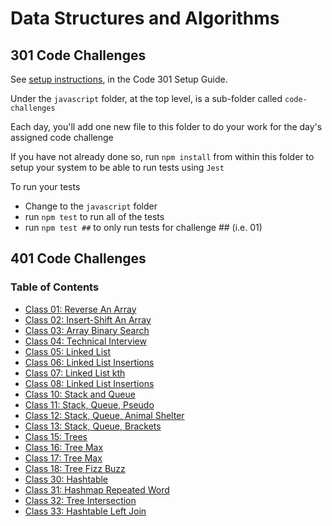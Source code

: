 # Data Structures and Algorithms

## 301 Code Challenges

See [setup instructions](https://codefellows.github.io/setup-guide/code-301/2-code-challenges), in the Code 301 Setup Guide.

Under the `javascript` folder, at the top level, is a sub-folder called `code-challenges`

Each day, you'll add one new file to this folder to do your work for the day's assigned code challenge

If you have not already done so, run `npm install` from within this folder to setup your system to be able to run tests using `Jest`

To run your tests

- Change to the `javascript` folder
- run `npm test` to run all of the tests
- run `npm test ##` to only run tests for challenge ## (i.e. 01)

## 401 Code Challenges

### Table of Contents

- [Class 01: Reverse An Array](./python/docs/array_reverse/README.md)
- [Class 02: Insert-Shift An Array](./python/docs/array_insert_shift/README.md)
- [Class 03: Array Binary Search](./python/docs/array_binary_search/README.md)
- [Class 04: Technical Interview](./python/docs/tech_interview/README.md)
- [Class 05: Linked List](./python/docs/linked_list/README.md)
- [Class 06: Linked List Insertions](./python/docs/linked_list_insertions/README.md)
- [Class 07: Linked List kth](./python/docs/linked_list_kth/README.md)
- [Class 08: Linked List Insertions](./python/docs/linked_list_zip/README.md)
- [Class 10: Stack and Queue](./python/docs/stack_and_queue/README.md)
- [Class 11: Stack, Queue, Pseudo](./python/docs/stack_queue_pseudo/README.md)
- [Class 12: Stack, Queue, Animal Shelter](./python/docs/stack_queue_animal_shelter/README.md)
- [Class 13: Stack, Queue, Brackets](./python/docs/stack_queue_brackets/README.md)
- [Class 15: Trees](./python/docs/trees/README.md)
- [Class 16: Tree Max](./python/docs/trees/README.md)
- [Class 17: Tree Max](./python/docs/tree_breadth_first/README.md)
- [Class 18: Tree Fizz Buzz](./python/docs/tree_fizz_buzz/README.md)
- [Class 30: Hashtable](./python/docs/hashtable/README.md)
- [Class 31: Hashmap Repeated Word](./python/docs/hashmap_repeated_word/README.md)
- [Class 32: Tree Intersection](./python/docs/tree_intersection/README.md)
- [Class 33: Hashtable Left Join](./python/docs/hashtable_left_join/README.md)
